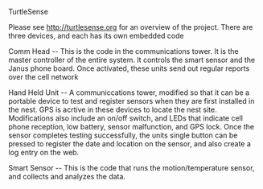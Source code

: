 TurtleSense

Please see http://turtlesense.org for an overview of the project. There are three devices, and each has its own embedded code

Comm Head -- This is the code in the communications tower. It is the master controller of the entire system. It controls the smart sensor and the Janus phone board. Once activated, these units send out regular reports over the cell network

Hand Held Unit -- A communiccations tower, modified so that it can be a portable device to test and register sensors when they are first installed in the nest. GPS is acrtive in these devices to locate the nest site. Modifications also include an on/off switch, and LEDs that indicate cell phone reception, low battery, sensor malfunction, and GPS lock. Once the sensor completes testing successfully, the units single button can be pressed to register the date and location on the sensor, and also create a log entry on the web.

Smart Sensor -- This is the code that runs the motion/temperature sensor, and collects and analyzes the data.
